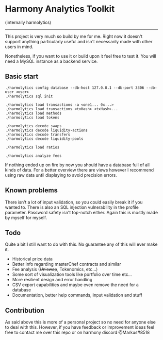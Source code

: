 # Harmony Analytics Toolkit 
(internally harmolytics)

-----

This project is very much so build by me for me. Right now it doesn't support anything particularly useful and isn't necessarily made with other users in mind.

Nonetheless, if you want to use it or build upon it feel free to test it. You will need a MySQL instance as a backend service.

## Basic start
```
./harmolytics config database --db-host 127.0.0.1 --db-port 3306 --db-user <user>
./harmolytics sql init

./harmolytics load transactions -a <one1... 0x...>
./harmolytics load transactions <txHash> <txHash>...
./harmolytics load methods
./harmolytics load tokens

./harmolytics decode swaps
./harmolytics decode liquidity-actions
./harmolytics decode transfers
./harmolytics decode liquidity-pools

./harmolytics load ratios

./harmolytics analyze fees
```
If nothing ended up on fire by now you should have a database full of all kinds of data. For a better overview there are views however I recommend using raw data until displaying to avoid precision errors.

## Known problems
There isn't a lot of input validation, so you could easily break it if you wanted to.
There is also an SQL injection vulnerability in the profile parameter. 
Password safety isn't top-notch either. Again this is mostly made by myself for myself.

## Todo
Quite a bit I still want to do with this. No guarantee any of this will ever make it.

- Historical price data
- Better info regarding masterChef contracts and similar
- Fee analysis (~~Uniswap~~, Tokenomics, etc...)
- Some sort of visualization tools like portfolio over time etc...
- More resilient design and error handling
- CSV export capabilities and maybe even remove the need for a database
- Documentation, better help commands, input validation and stuff

## Contribution
As said above this is more of a personal project so no need for anyone else to deal with this. However, if you have feedback or improvement ideas feel free to contact me over this repo or on harmony discord @Markus#8518
